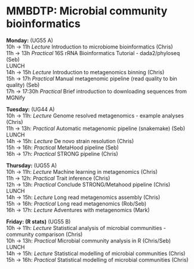 # MMBDTP: Microbial community bioinformatics

**Monday:**  (UG55 A)   
10h → 11h	*Lecture*	Introduction to microbiome bioinformatics (Chris)  
11h → 13h	*Practical*	16S rRNA Bioinformatics Tutorial - dada2/phyloseq (Seb)  
LUNCH  
14h → 15h	*Lecture*	Introduction to metagenomics binning (Chris)  
15h → 17h	*Practical*	Manual metagenomic pipeline (read quality to bin quality) (Seb)  
17h → 17:30h	*Practical*        	Brief introduction to downloading sequences from MGNify  

**Tuesday:**  (UG44 A)  
10h → 11h: 	*Lecture*	Genome resolved metagenomics - example analyses  (Chris)  
11h → 13h:	*Practical*	Automatic metagenomic pipeline (snakemake) (Seb)  
LUNCH  
14h → 15h: 	*Lecture*	De novo strain resolution (Chris)  
15h → 16h:	*Practical*	MetaHood pipeline (Seb)  
16h → 17h:	*Practical*	STRONG pipeline (Chris)  

**Thursday:**  (UG55 A)  
	10h → 11h: 	*Lecture*	Machine learning in metagenomics (Chris)  
	11h → 12h:	*Practical*	Trait inference (Chris)  
	12h → 13h:     *Practical*         Conclude STRONG/Metahood pipeline (Chris)  
	LUNCH  
	14h → 15h:	*Lecture*	Long read metagenomics assembly (Chris)  
	15h → 16h: 	*Practical*	Long read metagenomics (Rob/Seb)  
	16h → 17h:    *Lecture*           Adventures with metagenomics (Mark)  

**Friday: (R stats)**  (UG55 B)  
	10h → 11h: 	*Lecture*         Statistical analysis of microbial communities - community comparison (Chris)  
	10h → 13h:   *Practical*          Microbial community analysis in R (Chris/Seb)  
	LUNCH  
	14h → 15h: *Lecture*             Statistical modelling of microbial communities (Chris)  
	15h → 16h: *Practical*           Statistical modelling of microbial communities (Chris)
